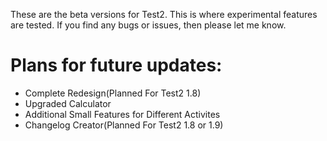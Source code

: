 These are the beta versions for Test2. This is where experimental features are tested. If you find any bugs or issues, then please let me know.

# Plans for future updates:

- Complete Redesign(Planned For Test2 1.8)
- Upgraded Calculator
- Additional Small Features for Different Activites
- Changelog Creator(Planned For Test2 1.8 or 1.9)